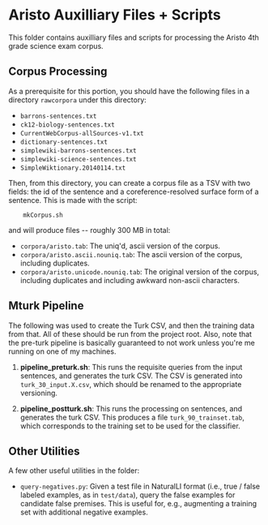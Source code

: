 Aristo Auxilliary Files + Scripts
=================================

This folder contains auxilliary files and scripts for processing the Aristo
4th grade science exam corpus.


Corpus Processing
-----------------

As a prerequisite for this portion, you should have the following files in a
directory `rawcorpora` under this directory:

  * `barrons-sentences.txt`
  * `ck12-biology-sentences.txt`
  * `CurrentWebCorpus-allSources-v1.txt`
  * `dictionary-sentences.txt`
  * `simplewiki-barrons-sentences.txt`
  * `simplewiki-science-sentences.txt`
  * `SimpleWiktionary.20140114.txt`

Then, from this directory, you can create a corpus file as a TSV with two fields:
the id of the sentence and a coreference-resolved surface form of a sentence.
This is made with the script:

        mkCorpus.sh

and will produce files -- roughly 300 MB in total:

  * `corpora/aristo.tab`: The uniq'd, ascii version of the corpus.
  * `corpora/aristo.ascii.nouniq.tab`: The ascii version of the corpus, including
    duplicates.
  * `corpora/aristo.unicode.nouniq.tab`: The original version of the corpus, including
    duplicates and including awkward non-ascii characters.


Mturk Pipeline
----------

The following was used to create the Turk CSV, and then the training data from
that.
All of these should be run from the project root.
Also, note that the pre-turk pipeline is basically guaranteed to not work unless
you're me running on one of my machines.

  1. __pipeline_preturk.sh__: This runs the requisite queries from the input 
     sentences, and generates the turk CSV. The CSV is generated into
     `turk_30_input.X.csv`, which should be renamed to the appropriate versioning.

  2. __pipeline_postturk.sh__: This runs the processing on 
     sentences, and generates the turk CSV.
     This produces a file `turk_90_trainset.tab`, which corresponds to the training
     set to be used for the classifier.


Other Utilities
----------

A few other useful utilities in the folder:

  * `query-negatives.py`: Given a test file in NaturalLI format (i.e., true / false
    labeled examples, as in `test/data`), query the false examples for candidate
    false premises. This is useful for, e.g., augmenting a training set with
    additional negative examples.
